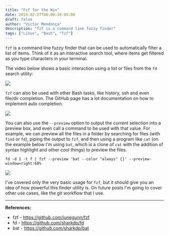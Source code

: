 ```yaml
---
title: "Fzf for the Win"
date: 2019-02-27T08:00:39-04:00
draft: false
author: "Victor Mendonça"
description: "fzf is a command line fuzzy finder"
tags: ["Linux", "Bash", "fzf"]
---
```


`fzf` is a command line fuzzy finder that can be used to automatically filter a list of items. Think of it as an interactive search tool, where items get filtered as you type characters in your terminal.

The video below shows a basic interaction using a list or files from the `fd` search utility:

![](../img/fzf-for-the-win/fzf.gif)

`fzf` can also be used with other Bash tasks, like history, ssh and even file/dir completion. The GitHub page has a lot documentation on how to implement auto completion.  

![](../img/fzf-for-the-win/history-and-ssh.gif)

You can also use the `--preview` option to output the current selection into a preview box, and even call a command to be used with that value. For example, we can preview all the files in a folder by searching for files (with `find` or `fd`), piping the output to `fzf`, and then using a program like `cat` (on the example below I'm using `bat`, which is a clone of `cat` with the addition of syntax highlight and other cool things) to preview the files.

```
fd -d 1 -t f | fzf --preview 'bat --color "always" {}' --preview-window=right:60%
```

![](../img/fzf-for-the-win/preview.gif)

I've covered only the very basic usage for `fzf`, but it should give you an idea of how powerful this finder utility is. On future posts I'm going to cover other use cases, like the git workflow that I use.

* * *

**References:**

* fzf - https://github.com/junegunn/fzf
* fd  - https://github.com/sharkdp/fd
* bat - https://github.com/sharkdp/bat

